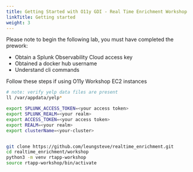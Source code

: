```yaml
---
title: Getting Started with O11y GDI - Real Time Enrichment Workshop
linkTitle: Getting started
weight: 3
---
```


Please note to begin the following lab, you must have completed the prework:

- Obtain a Splunk Observability Cloud access key
- Obtained a docker hub username
- Understand cli commands

Follow these steps if using O11y Workshop EC2 instances

``` bash
# note: verify yelp data files are present
ll /var/appdata/yelp*

export SPLUNK_ACCESS_TOKEN=<your access token>
export SPLUNK_REALM=<your realm>
export ACCESS_TOKEN=<your access token>
export REALM=<your realm>
export clusterName=<your-cluster>


git clone https://github.com/leungsteve/realtime_enrichment.git
cd realtime_enrichment/workshop
python3 -m venv rtapp-workshop
source rtapp-workshop/bin/activate
```
